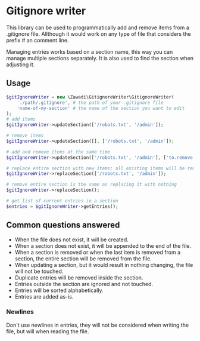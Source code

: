 # Gitignore writer

This library can be used to programmatically add and remove items from a .gitignore file.
Allthough it would work on any type of file that considers the prefix # an comment line.

Managing entries works based on a section name, this way you can manage multiple 
sections separately. It is also used to find the section when adjusting it.

## Usage

```php
$gitIgnoreWriter = new \Zawadi\GitignoreWriter\GitignoreWriter(
    './path/.gitignore', # the path of your .gitignore file 
    'name-of-my-section' # the name of the section you want to edit
);
# add items
$gitIgnoreWriter->updateSection(['/robots.txt', '/admin']);

# remove items
$gitIgnoreWriter->updateSection([], ['/robots.txt', '/admin']);

# add and remove items at the same time
$gitIgnoreWriter->updateSection(['/robots.txt', '/admin'], ['to.remove.txt']);

# replace entire section with new items; all existing items will be removed
$gitIgnoreWriter->replaceSection(['/robots.txt', '/admin']);

# remove entire section is the same as replacing it with nothing
$gitIgnoreWriter->replaceSection();

# get list of current entries in a section
$entries = $gitIgnoreWriter->getEntries();
```

## Common questions answered

- When the file does not exist, it will be created.
- When a section does not exist, it will be appended to the end of the file.
- When a section is removed or when the last item is removed from a section, the 
  entire section will be removed from the file.
- When updating a section, but it would result in nothing changing, the file will not 
  be touched.
- Duplicate entries will be removed inside the section.
- Entries outside the section are ignored and not touched.
- Entries will be sorted alphabetically.
- Entries are added as-is.

### Newlines

Don't use newlines in entries, they will not be considered when writing the file, but 
will when reading the file.
